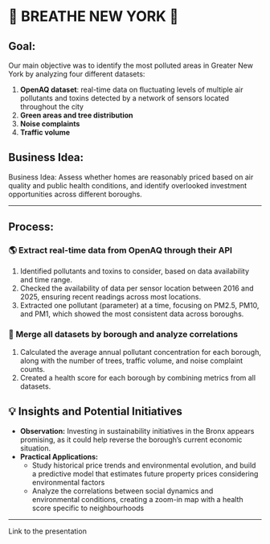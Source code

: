 # 🌃 BREATHE NEW YORK 🗽

## Goal: 
Our main objective was to identify the most polluted areas in Greater New York by analyzing four different datasets:

1. **OpenAQ dataset**: real-time data on fluctuating levels of multiple air pollutants and toxins detected by a network of sensors located throughout the city  
2. **Green areas and tree distribution**  
3. **Noise complaints**  
4. **Traffic volume**


## Business Idea:  
Business Idea: Assess whether homes are reasonably priced based on air quality and public health conditions, and identify overlooked investment opportunities across different boroughs.

---


## Process:

### 🌎 Extract real-time data from OpenAQ through their API
1. Identified pollutants and toxins to consider, based on data availability and time range.  
2. Checked the availability of data per sensor location between 2016 and 2025, ensuring recent readings across most locations.  
3. Extracted one pollutant (parameter) at a time, focusing on PM2.5, PM10, and PM1, which showed the most consistent data across boroughs.

### 🌳 Merge all datasets by borough and analyze correlations
1. Calculated the average annual pollutant concentration for each borough, along with the number of trees, traffic volume, and noise complaint counts.  
2. Created a health score for each borough by combining metrics from all datasets.


## 💡 Insights and Potential Initiatives  

- **Observation:** Investing in sustainability initiatives in the Bronx appears promising, as it could help reverse the borough’s current economic situation.  
- **Practical Applications:**  
  - Study historical price trends and environmental evolution, and build a predictive model that estimates future property prices considering environmental factors
  - Analyze the correlations between social dynamics and environmental conditions, creating a zoom-in map with a health score specific to neighbourhoods

---
  
Link to the presentation

